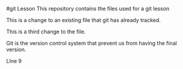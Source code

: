 #git Lesson
This repository contains the files used for a git lesson

This is a change to an existing file that git has already tracked.

This is a third change to the file.

Git is the version control system that prevent us from having the final version. 

LIne 9